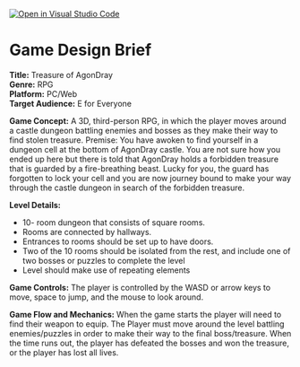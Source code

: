 [![Open in Visual Studio Code](https://classroom.github.com/assets/open-in-vscode-c66648af7eb3fe8bc4f294546bfd86ef473780cde1dea487d3c4ff354943c9ae.svg)](https://classroom.github.com/online_ide?assignment_repo_id=8402947&assignment_repo_type=AssignmentRepo)
# Game Design Brief
**Title:** Treasure of AgonDray  
**Genre:** RPG  
**Platform:** PC/Web  
**Target Audience:** E for Everyone  

**Game Concept:** A 3D, third-person RPG, in which the player moves around a castle dungeon battling enemies and bosses as they make their way to find stolen treasure.
Premise: You have awoken to find yourself in a dungeon cell at the bottom of AgonDray castle. You are not sure how you ended up here but there is told that AgonDray holds a forbidden treasure that is guarded by a fire-breathing beast. Lucky for you, the guard has forgotten to lock your cell and you are now journey bound to make your way through the castle dungeon in search of the forbidden treasure.

**Level Details:**
- 10- room dungeon that consists of square rooms.
- Rooms are connected by hallways.
- Entrances to rooms should be set up to have doors.
- Two of the 10 rooms should be isolated from the rest, and include one of two bosses or puzzles to complete the level
- Level should make use of repeating elements

**Game Controls:** The player is controlled by the WASD or arrow keys to move, space to jump, and the mouse to look around.

**Game Flow and Mechanics:** When the game starts the player will need to find their weapon to equip. The Player must move around the level battling enemies/puzzles in order to make their way to the final boss/treasure. When the time runs out, the player has defeated the bosses and won the treasure, or the player has lost all lives.
